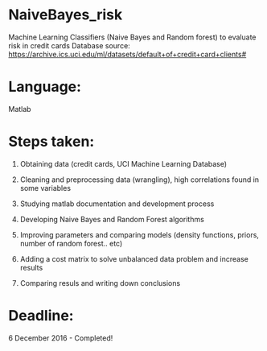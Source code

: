 # NaiveBayes_risk
Machine Learning Classifiers (Naive Bayes and Random forest) to evaluate risk in credit cards
Database source: https://archive.ics.uci.edu/ml/datasets/default+of+credit+card+clients#

# Language:
Matlab

# Steps taken:
1) Obtaining data (credit cards, UCI Machine Learning Database)

2) Cleaning and preprocessing data (wrangling), high correlations found in some variables

3) Studying matlab documentation and development process

4) Developing Naive Bayes and Random Forest algorithms

5) Improving parameters and comparing models (density functions, priors, number of random forest.. etc)

6) Adding a cost matrix to solve unbalanced data problem and increase results

7) Comparing resuls and writing down conclusions

# Deadline: 
6 December 2016 - Completed!

